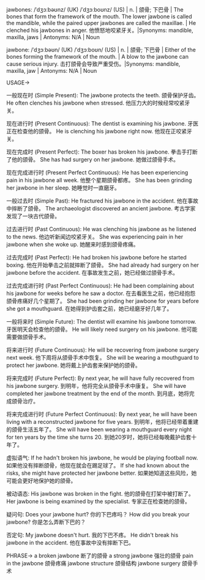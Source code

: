 jawbones: /ˈdʒɔːbəʊnz/ (UK) /ˈdʒɔːboʊnz/ (US) | n. | 颌骨; 下巴骨 | The bones that form the framework of the mouth.  The lower jawbone is called the mandible, while the paired upper jawbones are called the maxillae. |  He clenched his jawbones in anger. 他愤怒地咬紧牙关。|Synonyms: mandible, maxilla,  jaws | Antonyms: N/A | Noun

jawbone: /ˈdʒɔːbəʊn/ (UK) /ˈdʒɔːboʊn/ (US) | n. | 颌骨; 下巴骨 |  Either of the bones forming the framework of the mouth.  |  A blow to the jawbone can cause serious injury.  击打颌骨会导致严重受伤。|Synonyms: mandible, maxilla, jaw | Antonyms: N/A | Noun



USAGE->

一般现在时 (Simple Present):
The jawbone protects the teeth. 颌骨保护牙齿。
He often clenches his jawbone when stressed.  他压力大的时候经常咬紧牙关。

现在进行时 (Present Continuous):
The dentist is examining his jawbone. 牙医正在检查他的颌骨。
He is clenching his jawbone right now. 他现在正咬紧牙关。

现在完成时 (Present Perfect):
The boxer has broken his jawbone. 拳击手打断了他的颌骨。
She has had surgery on her jawbone. 她做过颌骨手术。

现在完成进行时 (Present Perfect Continuous):
He has been experiencing pain in his jawbone all week. 他整个星期颌骨都疼。
She has been grinding her jawbone in her sleep. 她睡觉时一直磨牙。

一般过去时 (Simple Past):
He fractured his jawbone in the accident.  他在事故中摔断了颌骨。
The archaeologist discovered an ancient jawbone. 考古学家发现了一块古代颌骨。


过去进行时 (Past Continuous):
He was clenching his jawbone as he listened to the news. 他边听新闻边咬紧牙关。
She was experiencing pain in her jawbone when she woke up. 她醒来时感到颌骨疼痛。


过去完成时 (Past Perfect):
He had broken his jawbone before he started boxing. 他在开始拳击之前就摔断了颌骨。
She had already had surgery on her jawbone before the accident. 在事故发生之前，她已经做过颌骨手术。


过去完成进行时 (Past Perfect Continuous):
He had been complaining about his jawbone for weeks before he saw a doctor. 在去看医生之前，他已经抱怨颌骨疼痛好几个星期了。
She had been grinding her jawbone for years before she got a mouthguard. 在她得到护齿套之前，她已经磨牙好几年了。


一般将来时 (Simple Future):
The dentist will examine his jawbone tomorrow. 牙医明天会检查他的颌骨。
He will likely need surgery on his jawbone. 他可能需要做颌骨手术。


将来进行时 (Future Continuous):
He will be recovering from jawbone surgery next week. 他下周将从颌骨手术中恢复。
She will be wearing a mouthguard to protect her jawbone. 她将戴上护齿套来保护她的颌骨。


将来完成时 (Future Perfect):
By next year, he will have fully recovered from his jawbone surgery. 到明年，他将完全从颌骨手术中康复。
She will have completed her jawbone treatment by the end of the month.  到月底，她将完成颌骨治疗。


将来完成进行时 (Future Perfect Continuous):
By next year, he will have been living with a reconstructed jawbone for five years. 到明年，他将已经带着重建的颌骨生活五年了。
She will have been wearing a mouthguard every night for ten years by the time she turns 20. 到她20岁时，她将已经每晚戴护齿套十年了。


虚拟语气:
If he hadn't broken his jawbone, he would be playing football now. 如果他没有摔断颌骨，他现在就会在踢足球了。
If she had known about the risks, she might have protected her jawbone better. 如果她知道这些风险，她可能会更好地保护她的颌骨。


被动语态:
His jawbone was broken in the fight. 他的颌骨在打架中被打断了。
Her jawbone is being examined by the specialist.  专家正在检查她的颌骨。

疑问句:
Does your jawbone hurt? 你的下巴疼吗？
How did you break your jawbone? 你是怎么弄断下巴的？


否定句:
My jawbone doesn't hurt. 我的下巴不疼。
He didn't break his jawbone in the accident. 他在事故中没有摔断下巴。


PHRASE->
a broken jawbone  断了的颌骨
a strong jawbone  强壮的颌骨
pain in the jawbone 颌骨疼痛
jawbone structure 颌骨结构
jawbone surgery 颌骨手术
